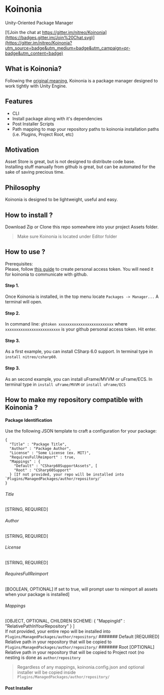 # Koinonia
Unity-Oriented Package Manager  

[![Join the chat at https://gitter.im/nitreo/Koinonia](https://badges.gitter.im/Join%20Chat.svg)](https://gitter.im/nitreo/Koinonia?utm_source=badge&utm_medium=badge&utm_campaign=pr-badge&utm_content=badge)

## What is Koinonia? 

Following the [original meaning](https://en.wikipedia.org/wiki/Koinonia), Koinonia is a package manager designed to work tightly with Unity Engine. 

## Features

* CLI
* Install package along with it's dependencies
* Post Installer Scripts
* Path mapping to map your repository paths to koinonia installation paths (i.e. Plugins, Project Root, etc)

## Motivation

Asset Store is great, but is not designed to distribute code base.  
Installing stuff manually from github is great, but can be automated for the sake of saving precious time.  

## Philosophy

Koinonia is designed to be lightweight, useful and easy.

## How to install ? 

Download Zip or Clone this repo somewhere into your project Assets folder.  
> Make sure Koinonia is located under Editor folder

## How to use ?

Prerequisites:  
Please, follow [this guide](https://github.com/blog/1509-personal-api-tokens) to create personal access token. You will need it for koinonia to communicate with github.

#### Step 1. 
Once Koinonia is installed, in the top menu locate `Packages -> Manager...`
A terminal will open.

#### Step 2.
In command line: `ghtoken xxxxxxxxxxxxxxxxxxxxxxxxx` where `xxxxxxxxxxxxxxxxxxxxxxxxx` is your github personal access token.
Hit enter.

#### Step 3.
As a first example, you can install CSharp 6.0 support. In terminal type in `install nitreo/csharp60`. 

#### Step 3.
As an second example, you can install uFrame/MVVM or uFrame/ECS. In terminal type in `install uFrame/MVVM` or `install uFrame/ECS`

## How to make my repository compatible with Koinonia ?
#### Package Identification
Use the following JSON template to craft a configuration for your package:  
```
{
  "Title" : "Package Title",
  "Author" : "Package Author",
  "License" : "Some License (ex. MIT)",
  "RequiresFullReimport" : true,  
  "Mappings" : {
    "Default" : "CSharp60SupportAssets", [ 
    "Root" : "CSharp60Support"
  } [If not provided, your repo will be installed into `Plugins/ManagedPackages/author/repository/`
}
```

###### Title
[STRING, REQUIRED]
###### Author
[STRING, REQUIRED]
###### License
[STRING, REQUIRED]
###### RequiresFullReimport
[BOOLEAN, OPTIONAL] If set to true, will prompt user to reimport all assets when your package is installed]
###### Mappings
[OBJECT, OPTIONAL, CHILDREN SCHEME: { "MappingId" : "RelativePathInYourRepository" } ]  
If not provided, your entire repo will be installed into `Plugins/ManagedPackages/author/repository/`
####### Default
[REQUIRED] Relative path in your repository that will be copied to `Plugins/ManagedPackages/author/repository/`
####### Root
[OPTIONAL] Relative path in your repository that will be copied to Project root (no nesting is done as `author/repository`

> Regardless of any mappings, koinonia.config.json and optional installer will be copied inside `Plugins/ManagedPackages/author/repository/`  


#### Post Installer



